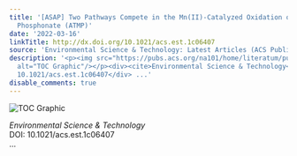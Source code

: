 ```yaml
---
title: '[ASAP] Two Pathways Compete in the Mn(II)-Catalyzed Oxidation of Aminotrismethylene
  Phosphonate (ATMP)'
date: '2022-03-16'
linkTitle: http://dx.doi.org/10.1021/acs.est.1c06407
source: 'Environmental Science & Technology: Latest Articles (ACS Publications)'
description: '<p><img src="https://pubs.acs.org/na101/home/literatum/publisher/achs/journals/content/esthag/0/esthag.ahead-of-print/acs.est.1c06407/20220316/images/medium/es1c06407_0001.gif"
  alt="TOC Graphic"/></p><div><cite>Environmental Science & Technology</cite></div><div>DOI:
  10.1021/acs.est.1c06407</div> ...'
disable_comments: true
---
```

<p><img src="https://pubs.acs.org/na101/home/literatum/publisher/achs/journals/content/esthag/0/esthag.ahead-of-print/acs.est.1c06407/20220316/images/medium/es1c06407_0001.gif" alt="TOC Graphic"/></p><div><cite>Environmental Science & Technology</cite></div><div>DOI: 10.1021/acs.est.1c06407</div> ...